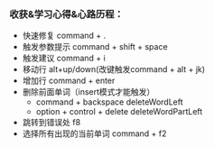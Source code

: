 ### 收获&学习心得&心路历程：

- 快速修复 command + .
- 触发参数提示 command + shift + space
- 触发建议 command + i
- 移动行 alt+up/down(改键触发command + alt + jk)
- 增加行 command + enter
- 删除前面单词（insert模式才能触发）
  - command + backspace  deleteWordLeft
  - option + control + delete deleteWordPartLeft
- 跳转到错误处 f8
- 选择所有出现的当前单词 command + f2